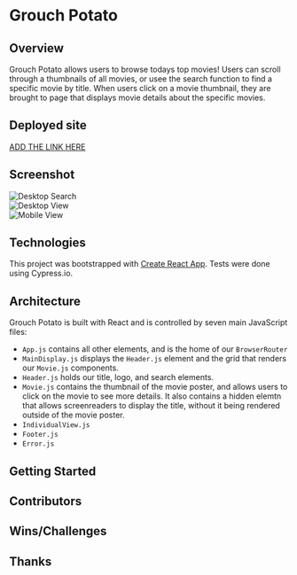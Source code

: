# Grouch Potato

## Overview
Grouch Potato allows users to browse todays top movies! Users can scroll through a thumbnails of all movies, or usee the search function to find a specific movie by title. When users click on a movie thumbnail, they are brought to page that displays movie details about the specific movies.

## Deployed site
[ADD THE LINK HERE](www.example.com)

## Screenshot
![Desktop Search](https://media.giphy.com/media/B0zBDxo8fTz7rS7hWJ/giphy.gif)</br>
![Desktop View](https://media.giphy.com/media/YYOCGB5n4CjFOisdAV/giphy.gif)</br>
![Mobile View](https://media.giphy.com/media/TB3YXijR62TMYMXxSy/giphy.gif)</br>

## Technologies

This project was bootstrapped with [Create React App](https://github.com/facebook/create-react-app).
Tests were done using Cypress.io.

## Architecture

Grouch Potato is built with React and is controlled by seven main JavaScript files: 
  - ```App.js``` contains all other elements, and is the home of our ```BrowserRouter```
  - ```MainDisplay.js``` displays the ```Header.js``` element and the grid that renders our ```Movie.js``` components.
  - ```Header.js``` holds our title, logo, and search elements. 
  - ```Movie.js``` contains the thumbnail of the movie poster, and allows users to click on the movie to see more details. It also contains a hidden elemtn that allows screenreaders to display the title, without it being rendered outside of the movie poster.
  - ```IndividualView.js``` 
  - ```Footer.js```
  - ```Error.js```

## Getting Started

## Contributors

## Wins/Challenges

## Thanks
